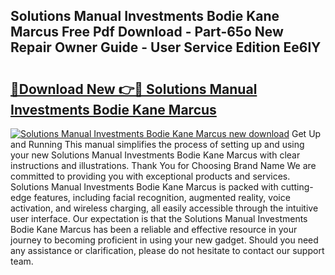## Solutions Manual Investments Bodie Kane Marcus Free Pdf Download - Part-65o New Repair Owner Guide - User Service Edition Ee6lY

# <h2><a href="http://bc58931.oget.top/?id=Solutions+Manual+Investments+Bodie+Kane+Marcus">🔗Download New 👉🔴 Solutions Manual Investments Bodie Kane Marcus</a></h2>

[![Solutions Manual Investments Bodie Kane Marcus new download](https://i.imgur.com/5g1atiW.png)](http://bc58931.oget.top/?id=Solutions+Manual+Investments+Bodie+Kane+Marcus)
Get Up and Running This manual simplifies the process of setting up and using your new Solutions Manual Investments Bodie Kane Marcus with clear instructions and illustrations. Thank You for Choosing Brand Name We are committed to providing you with exceptional products and services. Solutions Manual Investments Bodie Kane Marcus is packed with cutting-edge features, including facial recognition, augmented reality, voice activation, and wireless charging, all easily accessible through the intuitive user interface. Our expectation is that the Solutions Manual Investments Bodie Kane Marcus has been a reliable and effective resource in your journey to becoming proficient in using your new gadget. Should you need any assistance or clarification, please do not hesitate to contact our support team.
